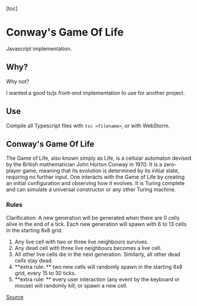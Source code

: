 [toc]
# Conway's Game Of Life 
Javascript implementation.

## Why?
Why not?

I wanted a good ts/js front-end implementation to use for another project.

## Use
Compile all Typescript files with `tsc <filename>`, or with WebStorm.

## Conway's Game Of Life
The Game of Life, also known simply as Life, is a cellular automaton devised by the British mathematician John Horton Conway in 1970. It is a zero-player game, meaning that its evolution is determined by its initial state, requiring no further input. One interacts with the Game of Life by creating an initial configuration and observing how it evolves. It is Turing complete and can simulate a universal constructor or any other Turing machine. 

### Rules
Clarification: A new generation will be generated when there are 0 cells alive in the end of a tick.
Each new generation will spawn with 6 to 13 cells in the starting 8x8 grid.
1. Any live cell with two or three live neighbours survives.
2. Any dead cell with three live neighbours becomes a live cell.
3. All other live cells die in the next generation. Similarly, all other dead cells stay dead.
4. **extra rule: ** two new cells will randomly spawn in the starting 8x8 grid, every 15 to 30 ticks.
5. **extra rule: ** every user interaction (any event by the keyboard or mouse) will randomly kill, or spawn a new cell.

[Source](https://en.wikipedia.org/wiki/Conway%27s_Game_of_Life)
